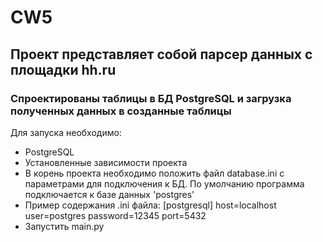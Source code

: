 # CW5

## **Проект представляет собой парсер данных с площадки hh.ru**
### **Спроектированы таблицы в БД PostgreSQL и загрузка полученных данных в созданные таблицы** 

Для запуска необходимо:

* PostgreSQL 
* Установленные зависимости проекта
* В корень проекта необходимо положить файл database.ini с параметрами для подключения к БД. По умолчанию программа подключается к базе данных 'postgres' 
* Пример содержания .ini файла:
[postgresql] host=localhost user=postgres password=12345 port=5432
* Запустить main.py
